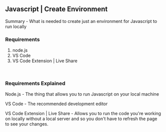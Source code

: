 ## Javascript | Create Environment

Summary - What is needed to create just an environment for Javascript to run locally

### Requirements

1. node.js
1. VS Code
1. VS Code Extension | Live Share

<br>

### Requirements Explained

Node.js - The thing that allows you to run Javascript on your local machine

VS Code - The recommended development editor

VS Code Extension | Live Share - Allows you to run the code you're working on locally without a local server and so you don't have to refresh the page to see your changes.
